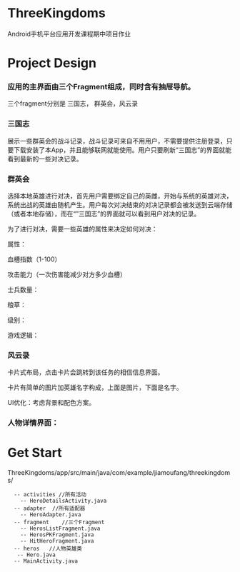 # ThreeKingdoms
Android手机平台应用开发课程期中项目作业

# Project Design 

### 应用的主界面由三个Fragment组成，同时含有抽屉导航。

三个fragment分别是 三国志， 群英会，风云录

### 三国志 

展示一些群英会的战斗记录，战斗记录可来自不用用户，不需要提供注册登录，只要下载安装了本App，并且能够联网就能使用。用户只要刷新“三国志”的界面就能看到最新的一些对决记录。

### 群英会

选择本地英雄进行对决，首先用户需要绑定自己的英雌，开始与系统的英雄对决，系统出战的英雄由随机产生。用户每次对决结束的对决记录都会被发送到云端存储（或者本地存储），而在“”三国志”的界面就可以看到用户对决的记录。

为了进行对决，需要一些英雄的属性来决定如何对决：

属性：

血槽指数（1-100）

攻击能力（一次伤害能减少对方多少血槽）

士兵数量：

粮草：

级别：

游戏逻辑：



### 风云录

卡片式布局，点击卡片会跳转到该任务的相信信息界面。

卡片有简单的图片加英雄名字构成，上面是图片，下面是名字。

UI优化：考虑背景和配色方案。


### 人物详情界面：


# Get Start

ThreeKingdoms/app/src/main/java/com/example/jiamoufang/threekingdoms/

```
  -- activities	//所有活动
    -- HeroDetailsActivity.java
  -- adapter  //所有适配器
    -- HeroAdapter.java
  -- fragment	 //三个Fragment
    -- HerosListFragment.java	
    -- HerosPKFragment.java
    -- HitHeroFragment.java
  -- heros	 //人物英雄类
   -- Hero.java
  -- MainActivity.java
```





